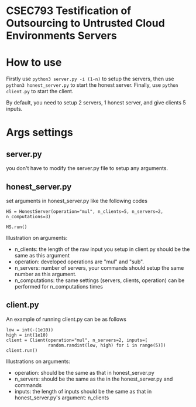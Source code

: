 # CSEC793 Testification of Outsourcing to Untrusted Cloud Environments Servers

# How to use
Firstly use ```python3 server.py -i (1-n)``` to setup the servers, then use ```python3 honest_server.py``` to start the honest server. Finally, use ```python client.py``` to start the client.

By default, you need to setup 2 servers, 1 honest server, and give clients 5 inputs.

# Args settings
## server.py
 you don't have to modify the server.py file to setup any arguments.

## honest_server.py
set arguments in honest_server.py like the following codes

```HS = HonestServer(operation="mul", n_clients=5, n_servers=2, n_computations=3)```

```HS.run()```

Illustration on arguments:

* n_clients: the length of the raw input you setup in client.py should be the same as this argument
* operation: developed operations are "mul" and "sub".
* n_servers: number of servers, your commands should setup the same number as this argument.
* n_computations: the same settings (servers, clients, operation) can be performed for n_computations times

## client.py
An example of running client.py can be as follows
```
low = int(-(1e10))
high = int(1e10)
client = Client(operation="mul", n_servers=2, inputs=[
                random.randint(low, high) for i in range(5)])
client.run()
```
Illustrations on arguments:
* operation: should be the same as that in honest_server.py
* n_servers: should be the same as the in the honest_server.py and commands
* inputs: the length of inputs should be the same as that in honest_server.py's argument: n_clients